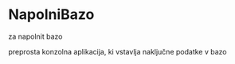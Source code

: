 # NapolniBazo
za napolnit bazo

preprosta konzolna aplikacija, ki vstavlja naključne podatke v bazo
